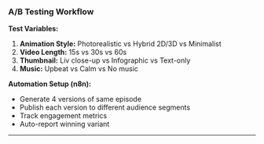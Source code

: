 ### A/B Testing Workflow

**Test Variables:**

1. **Animation Style:** Photorealistic vs Hybrid 2D/3D vs Minimalist
2. **Video Length:** 15s vs 30s vs 60s
3. **Thumbnail:** Liv close-up vs Infographic vs Text-only
4. **Music:** Upbeat vs Calm vs No music

**Automation Setup (n8n):**

- Generate 4 versions of same episode
- Publish each version to different audience segments
- Track engagement metrics
- Auto-report winning variant

---
